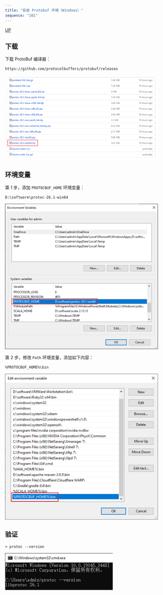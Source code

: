 ```yaml
---
title: "安装 Protobuf 环境（Windows）"
sequence: "101"
---
```


[UP](/protobuf.html)

## 下载

下载 ProtoBuf 编译器：

```text
https://github.com/protocolbuffers/protobuf/releases
```

![](/assets/images/protobuf/compiler/protoc-26-win64-zip-download.png)

## 环境变量

第 1 步，添加 `PROTOCBUF_HOME` 环境变量：

```text
D:\software\protoc-26.1-win64
```

![](/assets/images/protobuf/compiler/protobuf-home-env-variable.png)

第 2 步，修改 `Path` 环境变量，添加如下内容：

```text
%PROTOCBUF_HOME%\bin
```

![](/assets/images/protobuf/compiler/path-variable-protobuf-bin.png)

## 验证

```text
> protoc --version
```

![](/assets/images/protobuf/compiler/cmd-protoc-version.png)


